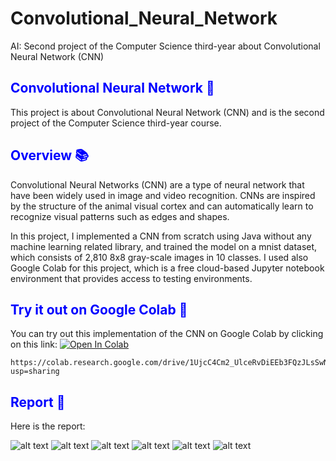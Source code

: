 # Convolutional_Neural_Network
AI: Second project of the Computer Science third-year about Convolutional Neural Network (CNN)

<font color="blue"><h2>Convolutional Neural Network 🧠</h2></font>
This project is about Convolutional Neural Network (CNN) and is the second project of the Computer Science third-year course.

<font color="blue"><h2>Overview 📚</h2></font>
Convolutional Neural Networks (CNN) are a type of neural network that have been widely used in image and video recognition. CNNs are inspired by the structure of the animal visual cortex and can automatically learn to recognize visual patterns such as edges and shapes.

In this project, I implemented a CNN from scratch using Java without any machine learning related library, and trained the model on a mnist dataset, which consists of 2,810 8x8 gray-scale images in 10 classes. I used also Google Colab for this project, which is a free cloud-based Jupyter notebook environment that provides access to testing environments.

<font color="blue"><h2>Try it out on Google Colab 🚀</h2></font>
You can try out this implementation of the CNN on Google Colab by clicking on this link: 
<a href="https://colab.research.google.com/drive/1UjcC4Cm2_UlceRvDiEEb3FQzJLsSwNjr#scrollTo=VWjk2um_hSyR"><img src="https://colab.research.google.com/assets/colab-badge.svg" alt="Open In Colab"/></a>

```
https://colab.research.google.com/drive/1UjcC4Cm2_UlceRvDiEEb3FQzJLsSwNjr?usp=sharing
```


<font color="blue"><h2>Report 📝</h2></font>
Here is the report:

![alt text](Report/img/Page1.jpg "Main page")
![alt text](Report/img/Page2.jpg "Main page")
![alt text](Report/img/Page3.jpg "Main page")
![alt text](Report/img/Page4.jpg "Main page")
![alt text](Report/img/Page5.jpg "Main page")
![alt text](Report/img/Page6.jpg "Main page")
